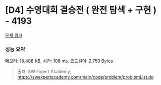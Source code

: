 # [D4] 수영대회 결승전 ( 완전 탐색 + 구현 ) - 4193 

[문제 링크](https://swexpertacademy.com/main/code/problem/problemDetail.do?contestProbId=AWKaG6_6AGQDFARV) 

### 성능 요약

메모리: 18,488 KB, 시간: 108 ms, 코드길이: 2,759 Bytes



> 출처: SW Expert Academy, https://swexpertacademy.com/main/code/problem/problemList.do